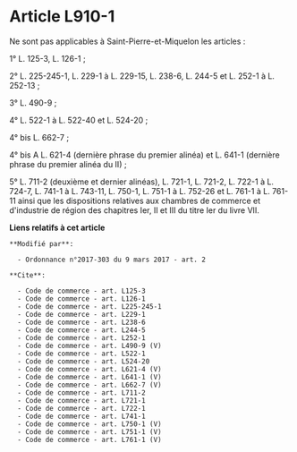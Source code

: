 # Article L910-1

Ne sont pas applicables à Saint-Pierre-et-Miquelon les articles : 

1° L. 125-3, L. 126-1 ; 

2° L. 225-245-1, 
L. 229-1 à L. 229-15, L. 238-6, 
L. 244-5 et L. 252-1 à L. 252-13 ; 

3° L. 490-9 ; 

4° L. 522-1 à L. 522-40 et L. 524-20 ; 

4° bis L. 662-7 ; 

4° bis A L. 621-4 (dernière phrase du premier alinéa) et L. 641-1 (dernière phrase du premier alinéa du II) ; 

5° L. 711-2 (deuxième et dernier alinéas), L. 721-1, L. 721-2, L. 722-1 à L. 724-7, L. 741-1 à L. 743-11, L. 750-1, L. 751-1
à L. 752-26 et L. 761-1 à L. 761-11 ainsi que les dispositions relatives aux chambres de commerce et d'industrie de région
des chapitres Ier, II et III du titre Ier du livre VII.

**Liens relatifs à cet article**

	**Modifié par**:

	  - Ordonnance n°2017-303 du 9 mars 2017 - art. 2

	**Cite**:

	  - Code de commerce - art. L125-3
	  - Code de commerce - art. L126-1
	  - Code de commerce - art. L225-245-1
	  - Code de commerce - art. L229-1
	  - Code de commerce - art. L238-6
	  - Code de commerce - art. L244-5
	  - Code de commerce - art. L252-1
	  - Code de commerce - art. L490-9 (V)
	  - Code de commerce - art. L522-1
	  - Code de commerce - art. L524-20
	  - Code de commerce - art. L621-4 (V)
	  - Code de commerce - art. L641-1 (V)
	  - Code de commerce - art. L662-7 (V)
	  - Code de commerce - art. L711-2
	  - Code de commerce - art. L721-1
	  - Code de commerce - art. L722-1
	  - Code de commerce - art. L741-1
	  - Code de commerce - art. L750-1 (V)
	  - Code de commerce - art. L751-1 (V)
	  - Code de commerce - art. L761-1 (V)
